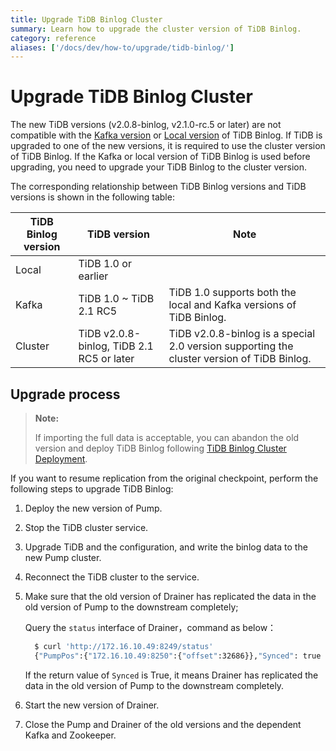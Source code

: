```yaml
---
title: Upgrade TiDB Binlog Cluster
summary: Learn how to upgrade the cluster version of TiDB Binlog.
category: reference
aliases: ['/docs/dev/how-to/upgrade/tidb-binlog/']
---
```


# Upgrade TiDB Binlog Cluster

The new TiDB versions (v2.0.8-binlog, v2.1.0-rc.5 or later) are not compatible with the [Kafka version](/dev/reference/tidb-binlog/tidb-binlog-kafka.md) or [Local version](/dev/reference/tidb-binlog/tidb-binlog-local.md) of TiDB Binlog. If TiDB is upgraded to one of the new versions, it is required to use the cluster version of TiDB Binlog. If the Kafka or local version of TiDB Binlog is used before upgrading, you need to upgrade your TiDB Binlog to the cluster version.

The corresponding relationship between TiDB Binlog versions and TiDB versions is shown in the following table:

| TiDB Binlog version | TiDB version                              | Note                                                                                       |
|---------------------|-------------------------------------------|--------------------------------------------------------------------------------------------|
| Local               | TiDB 1.0 or earlier                       |                                                                                            |
| Kafka               | TiDB 1.0 ~ TiDB 2.1 RC5                   | TiDB 1.0 supports both the local and Kafka versions of TiDB Binlog.                        |
| Cluster             | TiDB v2.0.8-binlog, TiDB 2.1 RC5 or later | TiDB v2.0.8-binlog is a special 2.0 version supporting the cluster version of TiDB Binlog. |

## Upgrade process

> **Note:**
>
> If importing the full data is acceptable, you can abandon the old version and deploy TiDB Binlog following [TiDB Binlog Cluster Deployment](/dev/reference/tidb-binlog/deploy.md).

If you want to resume replication from the original checkpoint, perform the following steps to upgrade TiDB Binlog:

1. Deploy the new version of Pump.
2. Stop the TiDB cluster service.
3. Upgrade TiDB and the configuration, and write the binlog data to the new Pump cluster.
4. Reconnect the TiDB cluster to the service.
5. Make sure that the old version of Drainer has replicated the data in the old version of Pump to the downstream completely;

    Query the `status` interface of Drainer，command as below：

    ```bash
      $ curl 'http://172.16.10.49:8249/status'
      {"PumpPos":{"172.16.10.49:8250":{"offset":32686}},"Synced": true ,"DepositWindow":{"Upper":398907800202772481,"Lower":398907799455662081}}
      ```

    If the return value of `Synced` is True, it means Drainer has replicated the data in the old version of Pump to the downstream completely.

6. Start the new version of Drainer.
7. Close the Pump and Drainer of the old versions and the dependent Kafka and Zookeeper.

